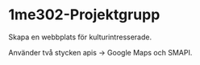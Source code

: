 # 1me302-Projektgrupp

Skapa en webbplats för kulturintresserade.

Använder två stycken apis -> Google Maps och SMAPI.

